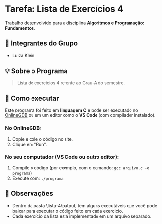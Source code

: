 # Tarefa: Lista de Exercícios 4

Trabalho desenvolvido para a disciplina **Algoritmos e Programação: Fundamentos**.

## 👥 Integrantes do Grupo

- Luiza Klein

## 💡 Sobre o Programa

> Lista de exercicios 4 rerente ao Grau-A do semestre.

## 🚀 Como executar 

Este programa foi feito em **linguagem C** e pode ser executado no [OnlineGDB](https://www.onlinegdb.com/) ou em um editor como o **VS Code** (com compilador instalado).

### No OnlineGDB:
1. Copie e cole o código no site.
2. Clique em "Run".

### No seu computador (VS Code ou outro editor):
1. Compile o código (por exemplo, com o comando: `gcc arquivo.c -o programa`)
2. Execute com: `./programa`

## 📌 Observações

- Dentro da pasta \lista-4\output, tem alguns executáveis que você pode baixar para executar o código feito em cada exercicio.
- Cada exercício da lista está implementado em um arquivo separado.